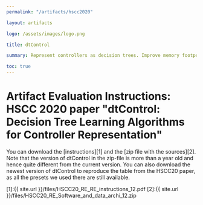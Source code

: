 ```yaml
---
permalink: "/artifacts/hscc2020"

layout: artifacts

logo: /assets/images/logo.png

title: dtControl

summary: Represent controllers as decision trees. Improve memory footprint, boost explainability while preserving guarantees.

toc: true
---
```


# Artifact Evaluation Instructions: HSCC 2020 paper "dtControl: Decision Tree Learning Algorithms for Controller Representation"

You can download the [instructions][1] and the [zip file with the sources][2].
Note that the version of dtControl in the zip-file is more than a year old and hence quite different from the current version. 
You can also download the newest version of dtControl to reproduce the table from the HSCC20 paper, as all the presets we used there are still available.

[1]:{{ site.url }}/files/HSCC20_RE_RE_instructions_12.pdf
[2]:{{ site.url }}/files/HSCC20_RE_Software_and_data_archi_12.zip
